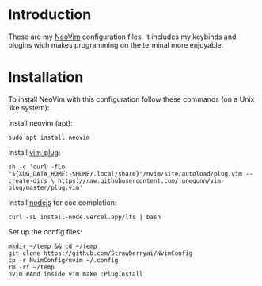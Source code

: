 # Introduction
These are my [NeoVim](https://neovim.io/) configuration files. It includes my
keybinds and plugins wich makes programming on the terminal more enjoyable.

# Installation
To install NeoVim with this configuration follow these commands (on a Unix like
system):

Install neovim (apt):
```
sudo apt install neovim
```

Install [vim-plug](https://github.com/junegunn/vim-plug):
```
sh -c 'curl -fLo "${XDG_DATA_HOME:-$HOME/.local/share}"/nvim/site/autoload/plug.vim --create-dirs \ https://raw.githubusercontent.com/junegunn/vim-plug/master/plug.vim'
```

Install [nodejs]() for coc completion:
```
curl -sL install-node.vercel.app/lts | bash
```

Set up the config files:
```
mkdir ~/temp && cd ~/temp
git clone https://github.com/Strawberryai/NvimConfig
cp -r NvimConfig/nvim ~/.config
rm -rf ~/temp
nvim #And inside vim make :PlugInstall
```
